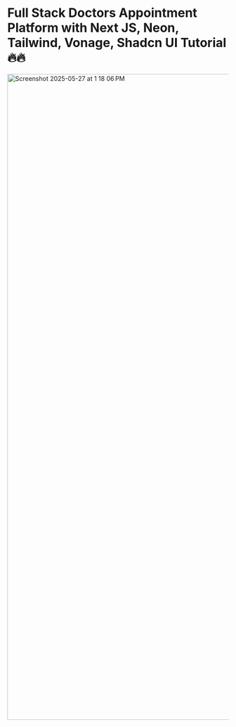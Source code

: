 # Full Stack Doctors Appointment Platform with Next JS, Neon, Tailwind, Vonage, Shadcn UI Tutorial 🔥🔥


<img width="1470" alt="Screenshot 2025-05-27 at 1 18 06 PM" src="https://github.com/user-attachments/assets/a0d3d443-f5e1-433a-85a7-a76a3866858d" />
